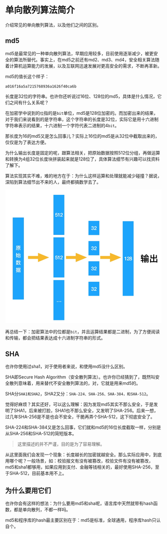 # 单向散列算法简介

介绍常见的单向散列算法，以及他们之间的区别。

## md5

md5是最常见的一种单向散列算法，早期应用较多，目前使用逐渐减少，被更安全的算法所替代。事实上，在md5之前还有md2、md3、md4，安全相关算法随着计算机运算能力的发展，以及互联网迅速发展对更高安全的需求，不断再革新。

md5的值长这个样子：

```
a016f16a5a7215768936a1626f40ca6b
```

长度是32位的字符串。也许你还听说过16位、128位的md5，具体是什么情况，它们之间有什么关系呢？

在加密学中说到的`位`指的是`bit`单位，md5是128位加密的。而加密出来的结果，对于我们来说看到的是字符串，这个字符串的长度是32位，实际它是用十六进制字符串表示的结果，十六进制一个字符代表二进制的4`bit`。

那长度为16的md5又是怎么回事儿？实际上16位的md5是从32位中截取出来的，仅仅是为了表达方便。

为什么输出长度是固定的呢，跟算法相关，把原始数据按照512位分组，再做运算和转换为4组32位长度块拼装起来就是128位了，具体算法细节有兴趣可以找资料了解下。

算法实现其实不难，难的地方在于：为什么这样运算和处理就能减少碰撞？据说，深陷到算法细节出不来的人，最终都搞数学去了。

![](media/15248414177952/15248436159045.jpg)


再总结一下：加密算法中的位都是`bit`，并且运算结果都是二进制，为了方便阅读和传输，都会把结果表达成十六进制字符串的形式。

## SHA

也许你使用过sha1，对于使用者来说，和使用md5没什么区别。

SHA即Secure Hash Algorithm（安全散列算法）。也许你已经猜到了，既然叫安全散列意味着，用来替代不安全散列算法的，对，它就是用来md5的。

SHA分`SHA1和SHA2`，SHA2又分：`SHA-224、SHA-256、SHA-384，和SHA-512`。

觉得好麻烦？其实还好，可以这么理解：因为发现md5其实不那么安全，于是发明了SHA1，后来被打脸，SHA1也不那么安全，又发明了SHA-256。后来一想，过几年SHA-256是不是也会不安全，干脆再弄个SHA-512，这下彻底安全了。

SHA-224和SHA-384又是怎么回事，它们就和md5的16位长度截取一样，分别是从SHA-256和SHA-512的简短版本。

> 这里描述的并不严谨，目的是为了容易理解。

从这里面我们会发现一个现象：长度越长的加密就越安全。那么实际应用中，到底用哪个呢？一般场景，如：校验报文有没有被篡改，校验文件有没有被篡改，md5和sha1都够用，如果应用到支付、金融等钱相关的，最好使用SHA-256，至于SHA-512，目前基本用不上。


## 为什么要用它们

也许你会有这样的想法：为什么要用md5和sha呢，语言库中天然就带有hash函数，都是单向散列，不都一样吗。

md5和程序库的hash最主要区别在于：md5是标准，全球通用，程序库hash只认自个。






